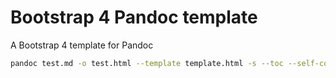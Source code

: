 # Bootstrap 4 Pandoc template

A Bootstrap 4 template for Pandoc

```bash
pandoc test.md -o test.html --template template.html -s --toc --self-contained
```